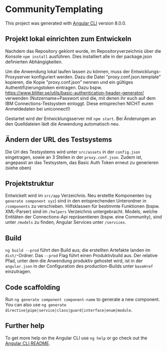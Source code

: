 # CommunityTemplating
 
This project was generated with [Angular CLI](https://github.com/angular/angular-cli) version 8.0.0.

## Projekt lokal einrichten zum Entwickeln

Nachdem das Repository geklont wurde, im Repositoryverzeichnis über die Konsole `npm install` ausführen.
Dies installiert alle in der package.json definierten Abhängigkeiten.

Um die Anwendung lokal laufen lassen zu können, muss der Entwicklungs-Proxyserver konfiguriert werden.
Dazu die Datei "proxy.conf.json.template" kopieren, die Kopie "proxy.conf.json" nennen und ein gültiges 
Authentifizierungstoken eintragen. Dazu bspw. https://www.blitter.se/utils/basic-authentication-header-generator/ verwenden
(Nutzername+Passwort sind die, mit denen ihr euch auf dem IBM Connections-Testsystem einloggt. Diese entsprechen NICHT
euren Anmeldedaten bei uniconnect!)

Gestartet wird der Entwicklungsserver mit `npm start`. Bei Änderungen an den Quelldateien lädt die Anwendung automatisch neu.

## Ändern der URL des Testsystems

Die Url des Testsystems wird unter `src/assets` in der `config.json` eingetragen, sowie an 3 Stellen in der `proxy.conf.json`.
Zudem ist, angepasst an das Testsystem, das Basic Auth Token erneut zu generieren (siehe oben)

## Projektstruktur

Entwickelt wird im `src/app` Verzeichnis. Neu erstellte Komponenten (`ng generate component xyz`) sind in den entsprechenden Unterordner
in `/components` zu verschieben. Hilfsklassen für bestimmte Funktionen (bspw. XML-Parser) sind im `/helpers` Verzeichnis untergebracht.
Models, welche Entitäten der Connections-Api repräsentieren (bspw. eine Community), sind unter `/models` zu finden, Angular Services unter
`/services`.

## Build

`ng build --prod` führt den Build aus; die erstellten Artefakte landen im `dist/`-Ordner. Das `--prod` Flag führt einen Produktivbuild aus.
Der relative Pfad, unter dem die Anwendung produktiv gehostet wird, ist in der `angular.json` in der Configuration des production-Builds
unter `baseHref` einzutragen.

## Code scaffolding

Run `ng generate component component-name` to generate a new component. You can also use `ng generate directive|pipe|service|class|guard|interface|enum|module`.

## Further help

To get more help on the Angular CLI use `ng help` or go check out the [Angular CLI README](https://github.com/angular/angular-cli/blob/master/README.md).
